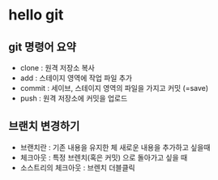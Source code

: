 # hello git

## git 명령어 요약

- clone : 원격 저장소 복사
- add : 스테이지 영역에 작업 파일 추가
- commit : 세이브, 스테이지 영역의 파일을 가지고 커밋 (=save)
- push : 원격 저장소에 커밋을 업로드

## 브랜치 변경하기
- 브랜치란 : 기존 내용을 유지한 체 새로운 내용을 추가하고 싶을때
- 체크아웃 : 특정 브렌치(혹은 커밋) 으로 돌아가고 싶을 때
- 소스트리의 체크아웃 : 브렌치 더블클릭